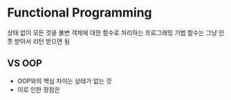 # Functional Programming

상태 없이 모든 것을 불변 객체에 대한 함수로 처리하는 프로그래밍 기법
함수는 그냥 인풋 받아서 리턴 받으면 됨

## VS OOP

- OOP와의 핵심 차이는 상태가 없는 것
- 이로 인한 장점은
